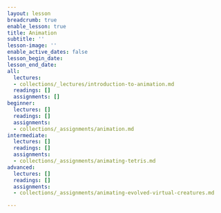 ```yaml
---
layout: lesson
breadcrumb: true
enable_lesson: true
title: Animation
subtitle: ''
lesson-image: ''
enable_active_dates: false
lesson_begin_date: 
lesson_end_date: 
all:
  lectures:
  - collections/_lectures/introduction-to-animation.md
  readings: []
  assignments: []
beginner:
  lectures: []
  readings: []
  assignments:
  - collections/_assignments/animation.md
intermediate:
  lectures: []
  readings: []
  assignments:
  - collections/_assignments/animating-tetris.md
advanced:
  lectures: []
  readings: []
  assignments:
  - collections/_assignments/animating-evolved-virtual-creatures.md

---
```

